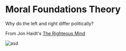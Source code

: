 # Moral Foundations Theory

Why do the left and right differ politically?

From Jon Haidt's [The Righteous Mind](https://www.amazon.com/Righteous-Mind-Divided-Politics-Religion/dp/0307455777)

![asd](https://glowinggardensstorage.blob.core.windows.net/images/title_images/values.PNG)




